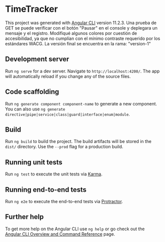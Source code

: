 # TimeTracker

This project was generated with [Angular CLI](https://github.com/angular/angular-cli) version 11.2.3.
Una prueba de GET se puede verificar con el botón "Pausar" en el console y deplegara un mensaje y el registro.
Modifiqué algunos colores por cuestión de accesibilidad, ya que no cumplían con el mínimo contraste requerido por los estándares WACG.
La versión final se encuentra en la rama: "version-1"

## Development server

Run `ng serve` for a dev server. Navigate to `http://localhost:4200/`. The app will automatically reload if you change any of the source files.

## Code scaffolding

Run `ng generate component component-name` to generate a new component. You can also use `ng generate directive|pipe|service|class|guard|interface|enum|module`.

## Build

Run `ng build` to build the project. The build artifacts will be stored in the `dist/` directory. Use the `--prod` flag for a production build.

## Running unit tests

Run `ng test` to execute the unit tests via [Karma](https://karma-runner.github.io).

## Running end-to-end tests

Run `ng e2e` to execute the end-to-end tests via [Protractor](http://www.protractortest.org/).

## Further help

To get more help on the Angular CLI use `ng help` or go check out the [Angular CLI Overview and Command Reference](https://angular.io/cli) page.
